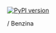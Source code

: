 [![PyPI version](https://badge.fury.io/py/benzina.svg)](https://pypi.python.org/pypi/benzina)

 / Benzina
